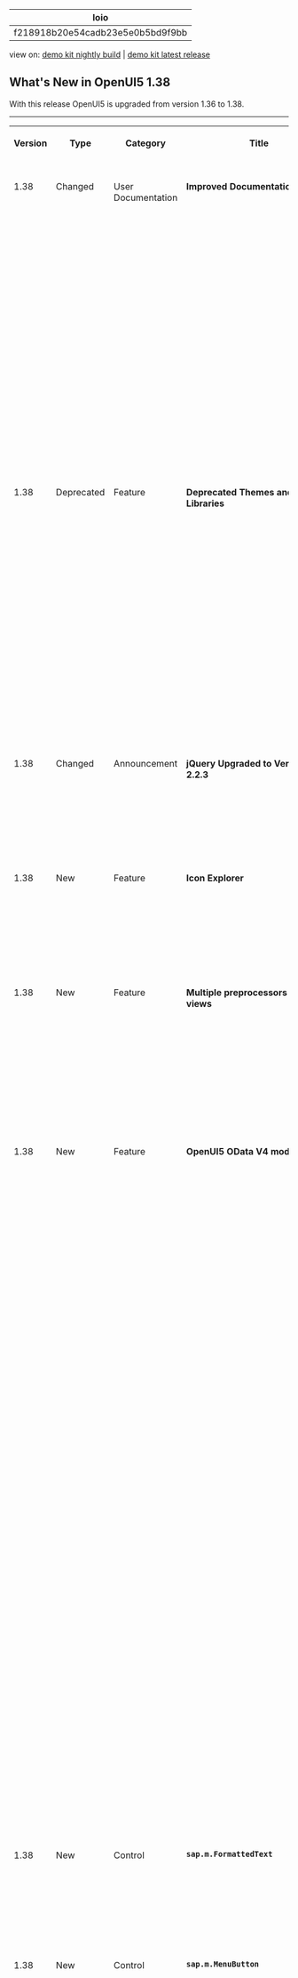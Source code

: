 <!-- loiof218918b20e54cadb23e5e0b5bd9f9bb -->

| loio |
| -----|
| f218918b20e54cadb23e5e0b5bd9f9bb |

<div id="loio">

view on: [demo kit nightly build](https://sdk.openui5.org/nightly/#/topic/f218918b20e54cadb23e5e0b5bd9f9bb) | [demo kit latest release](https://sdk.openui5.org/topic/f218918b20e54cadb23e5e0b5bd9f9bb)</div>

## What's New in OpenUI5 1.38

With this release OpenUI5 is upgraded from version 1.36 to 1.38.

** **


<table>
<tr>
<th valign="top">

Version



</th>
<th valign="top">

Type



</th>
<th valign="top">

Category



</th>
<th valign="top">

Title



</th>
<th valign="top">

Description



</th>
<th valign="top">

Action



</th>
<th valign="top">

Available as of



</th>
</tr>
<tr>
<td valign="top">

 1.38 



</td>
<td valign="top">

 Changed 



</td>
<td valign="top">

 User Documentation 



</td>
<td valign="top">

 **Improved Documentation** 



</td>
<td valign="top">

**Improved Documentation**

Thanks a lot to all of you who have used the Demo Kit feedback function! We have received lots of comments, many of which regarding our tutorials, and are continuously improving the documentation based on your findings.

Please carry on giving us your feedback: even though we cannot update the documentation straight away, your feedback will be considered in the next version!

New or reworked documentation chapters that are not mentioned in the following sections:

-   Chapter [Routing and Navigation](Routing_and_Navigation_3d18f20.md) is now updated and reworked.


<sub>Changed•User Documentation•Info Only•1.38</sub>



</td>
<td valign="top">

Info Only



</td>
<td valign="top">

2016-06-29



</td>
</tr>
<tr>
<td valign="top">

 1.38 



</td>
<td valign="top">

 Deprecated 



</td>
<td valign="top">

 Feature 



</td>
<td valign="top">

 **Deprecated Themes and Libraries** 



</td>
<td valign="top">

**Deprecated Themes and Libraries**

The following libraries are deprecated as of this version:

-   `sap.ui.commons`

-   `sap.ui.ux3`

-   `sap.makit`


The following themes are also deprecated as of this version:

-   `sap_ux`

-   `sap_platinum`

-   `sap_goldreflection`


For more information, see [Deprecated Themes and Libraries](Deprecated_Themes_and_Libraries_a87ca84.md).

<sub>Deprecated•Feature•Info Only•1.38</sub>



</td>
<td valign="top">

 Info Only 



</td>
<td valign="top">

2016-06-29



</td>
</tr>
<tr>
<td valign="top">

 1.38 



</td>
<td valign="top">

 Changed 



</td>
<td valign="top">

 Announcement 



</td>
<td valign="top">

 **jQuery Upgraded to Version 2.2.3** 



</td>
<td valign="top">

**jQuery Upgraded to Version 2.2.3**

jQuery has been upgraded to version 2.2.3. This upgrade may have an impact on apps developed with OpenUI5.

<sub>Changed•Announcement•Info Only•1.38</sub>



</td>
<td valign="top">

 Info Only 



</td>
<td valign="top">

2016-06-29



</td>
</tr>
<tr>
<td valign="top">

 1.38 



</td>
<td valign="top">

 New 



</td>
<td valign="top">

 Feature 



</td>
<td valign="top">

 **Icon Explorer** 



</td>
<td valign="top">

**Icon Explorer**

We have 46 new icons, and some existing icons have been redesigned - check the [Icon Explorer](https://sdk.openui5.org/test-resources/sap/m/demokit/iconExplorer/webapp/index.html) in the Demo Kit for details.

<sub>New•Feature•Info Only•1.38</sub>



</td>
<td valign="top">

 Info Only 



</td>
<td valign="top">

2016-06-29



</td>
</tr>
<tr>
<td valign="top">

 1.38 



</td>
<td valign="top">

 New 



</td>
<td valign="top">

 Feature 



</td>
<td valign="top">

 **Multiple preprocessors for XML views** 



</td>
<td valign="top">

**Multiple preprocessors for XML views**

We have enhanced the XML view so that it is now capable of running more than one preprocessor per hook. Additionally, the new hook `viewxml` has been introduced. For more information, see [Preprocessing XML Views](Preprocessing_XML_Views_48b81b9.md).

<sub>New•Feature•Info Only•1.38</sub>



</td>
<td valign="top">

 Info Only 



</td>
<td valign="top">

2016-06-29



</td>
</tr>
<tr>
<td valign="top">

 1.38 



</td>
<td valign="top">

 New 



</td>
<td valign="top">

 Feature 



</td>
<td valign="top">

 **OpenUI5 OData V4 model** 



</td>
<td valign="top">

**OpenUI5 OData V4 model**

We are providing an initial version of the OpenUI5 OData V4 Model. This model supports the following:

-   Read access

-   Updating properties of OData entities via two-way-binding

-   Operation \(function and action\) execution

-   Grouping data requests in a batch request

-   Server-side sorting and filtering


> ### Restriction:  
> This is the first version of the OpenUI5 OData V4 model. Due to its limited feature scope, we recommend you do not use this release to develop applications that are to be used in production systems. Please look at the detailed documentation of the features, as certain parts of a feature may be missing which you might expect as given. While our intention was to be compatible with existing controls, existing controls might not work due to small incompatibilities compared to `sap.ui.model.odata.(v2.)ODataModel`, or due to missing features in the model. Up to now, only limited tests with controls have been done with the OpenUI5 OData V4 model. The interface for applications has been changed to make usage of the model easier and more efficient. A summary of these changes is documented in the section [Changes Compared to OData V2 Model](Changes_Compared_to_OData_V2_Model_abd4d7c.md).

For more information, see [OData V4 Model](OData_V4_Model_5de13cf.md), the [API Reference](https://sdk.openui5.org/api/sap.ui.model.odata.v4), and the [Samples](https://sdk.openui5.org/entity/sap.ui.model.odata.v4.ODataModel).

<sub>New•Feature•Info Only•1.38</sub>



</td>
<td valign="top">

 Info Only 



</td>
<td valign="top">

2016-06-29



</td>
</tr>
<tr>
<td valign="top">

 1.38 



</td>
<td valign="top">

 New 



</td>
<td valign="top">

 Control 



</td>
<td valign="top">

 **`sap.m.FormattedText`** 



</td>
<td valign="top">

**`sap.m.FormattedText`**

You can use this control to display formatted texts in HTML format.

For more information, see the [API Reference](https://sdk.openui5.org/api/sap.m.FormattedText) and the [Samples](https://sdk.openui5.org/entity/sap.m.FormattedText).

<sub>New•Control•Info Only•1.38</sub>



</td>
<td valign="top">

 Info Only 



</td>
<td valign="top">

2016-06-29



</td>
</tr>
<tr>
<td valign="top">

 1.38 



</td>
<td valign="top">

 New 



</td>
<td valign="top">

 Control 



</td>
<td valign="top">

 **`sap.m.MenuButton`** 



</td>
<td valign="top">

**`sap.m.MenuButton`**

The control opens a hierarchical menu and enables quick triggering of the last action of the menu item selected. In `Regular` mode it always opens the menu, whereas in `Split` mode it can be also used directly as a button to trigger the currently displayed menu item’s action. In `Split` mode it can display either the default menu item or the last selected one.

-   Regular Mode

    ![](images/loio69b18052e57e48538fa02229ff7e43f7_HiRes.png)

-   Split Mode

    ![](images/loio3fb088782e4e49bab3f05920066794c1_HiRes.png)


For more information, see the [API Reference](https://sdk.openui5.org/api/sap.m.MenuButton) and the [Sample](https://sdk.openui5.org/entity/sap.m.MenuButton/sample/sap.m.sample.MenuButton).

<sub>New•Control•Info Only•1.38</sub>



</td>
<td valign="top">

 Info Only 



</td>
<td valign="top">

2016-06-29



</td>
</tr>
<tr>
<td valign="top">

 1.38 



</td>
<td valign="top">

 New 



</td>
<td valign="top">

 Control 



</td>
<td valign="top">

 **`sap.m.ObjectMarker`** 



</td>
<td valign="top">

**`sap.m.ObjectMarker`**

The `ObjectMarker` control represents the status of an object with icon and/or text. It can be interactive \(as a link\) or non-interactive. It has the following predefined types:

-   `Flagged`

-   `Favorite`

-   `Draft`

-   `Locked`

-   `Unsaved`


An object might have multiple `ObjectMarker`s at the same time but the editing states \(`Locked`, `Draft`, and `Unsaved`\) are mutually exclusive.

 ![](images/loio63be65114f584a01bda20eb866894ace_HiRes.png) 

For more information, see the [API Reference](https://sdk.openui5.org/api/sap.m.ObjectMarker) and the [Samples](https://sdk.openui5.org/entity/sap.m.ObjectMarker).

<sub>New•Control•Info Only•1.38</sub>



</td>
<td valign="top">

 Info Only 



</td>
<td valign="top">

2016-06-29



</td>
</tr>
<tr>
<td valign="top">

 1.38 



</td>
<td valign="top">

 New 



</td>
<td valign="top">

 Control 



</td>
<td valign="top">

 **`sap.m.RangeSlider`** 



</td>
<td valign="top">

**`sap.m.RangeSlider`**

**`sap.m.RangeSlider`** is a new input control that is used to select a range of values. The `RangeSlider` has two slider handles that can be moved along a predefined numerical range scale. This control extends the `sap.m.Slider` and introduces additional functionality.

 ![](images/loiod6a92b6c14db4bbab8d0a845489155e6_HiRes.png) 

<sub>New•Control•Info Only•1.38</sub>



</td>
<td valign="top">

 Info Only 



</td>
<td valign="top">

2016-06-29



</td>
</tr>
<tr>
<td valign="top">

 1.38 



</td>
<td valign="top">

 New 



</td>
<td valign="top">

 Control 



</td>
<td valign="top">

 **`sap.m.StepInput`** 



</td>
<td valign="top">

**`sap.m.StepInput`**

The `StepInput` control allows the user to change the input value with a predefined step. The value can be changed using the increment/decrement buttons or keys on the keyboard. On the desktop, when using the keyboard [PgUp\] and [PgDn\] keys, the value increases/decreases two steps at a time.

 ![](images/loio40eb4db5863944c88839db0ff3d7e6cb_HiRes.png) 

For more information, see the [API Reference](https://sdk.openui5.org/api/sap.m.StepInput) and the [Samples](https://sdk.openui5.org/entity/sap.m.StepInput).

<sub>New•Control•Info Only•1.38</sub>



</td>
<td valign="top">

 Info Only 



</td>
<td valign="top">

2016-06-29



</td>
</tr>
<tr>
<td valign="top">

 1.38 



</td>
<td valign="top">

 New 



</td>
<td valign="top">

 Control 



</td>
<td valign="top">

 **`sap.ui.layout.ResponsiveSplitter`** 



</td>
<td valign="top">

**`sap.ui.layout.ResponsiveSplitter`**

**`sap.ui.layout.ResponsiveSplitter`** is a layout control that is used to visually divide the content of its parent. The control is responsive and can adjust its contents to any screen size. On smaller screens, pagination is used to allow navigation to all splitter panes.

 ![](images/loio542861b7dc7c452a994fe98beadf6d10_HiRes.png) 

For more information, see the [API Reference](https://sdk.openui5.org/api/sap.ui.layout.ResponsiveSplitter) and the [Samples](https://sdk.openui5.org/entity/sap.ui.layout.ResponsiveSplitter).

<sub>New•Control•Info Only•1.38</sub>



</td>
<td valign="top">

 Info Only 



</td>
<td valign="top">

2016-06-29



</td>
</tr>
<tr>
<td valign="top">

 1.38 



</td>
<td valign="top">

 Changed 



</td>
<td valign="top">

 Feature 



</td>
<td valign="top">

 **One page acceptance test \(OPA\)** 



</td>
<td valign="top">

**One page acceptance test \(OPA\)**

The `Press` and `EnterText` actions now support a larger number of controls and can now be executed on embedded controls by specifying the control suffix. For more information, see the API Reference for [`Press`](https://sdk.openui5.org/api/sap.ui.test.actions.Press) and [`EnterText`](https://sdk.openui5.org/api/sap.ui.test.actions.EnterText) and the [Sample](https://sdk.openui5.org/entity/sap.ui.test.Opa5/sample/sap.ui.core.sample.OpaAction).

<sub>Changed•Feature•Info Only•1.38</sub>



</td>
<td valign="top">

 Info Only 



</td>
<td valign="top">

2016-06-29



</td>
</tr>
<tr>
<td valign="top">

 1.38 



</td>
<td valign="top">

 Changed 



</td>
<td valign="top">

 Control 



</td>
<td valign="top">

 **`sap.m.ComboBox`** 



</td>
<td valign="top">

**`sap.m.ComboBox`**

-   Is now supported on mobile phones. The list of available values will open as a full-screen dialog on small devices.

-   The new `loadItem` event makes it possible to defer initialization of items in the `ComboBox` dropdown list control to a point in time when the items are required. This helps to improve performance.

    For more information, see the [Samples](https://sdk.openui5.org/entity/sap.m.ComboBox).


<sub>Changed•Control•Info Only•1.38</sub>



</td>
<td valign="top">

 Info Only 



</td>
<td valign="top">

2016-06-29



</td>
</tr>
<tr>
<td valign="top">

 1.38 



</td>
<td valign="top">

 Changed 



</td>
<td valign="top">

 Control 



</td>
<td valign="top">

 **`sap.m.DatePicker / sap.m.DateTimePicker / sap.m.PlanningCalendar / sap.ui.unified.Calendar`** 



</td>
<td valign="top">

**`sap.m.DatePicker / sap.m.DateTimePicker / sap.m.PlanningCalendar / sap.ui.unified.Calendar`**

You can now set minimum and maximum dates to limit the range of available dates.

For more information, see the API Reference for [`sap.m.DatePicker`](https://sdk.openui5.org/api/sap.m.DatePicker), [`sap.m.DateTimePicker`](https://sdk.openui5.org/api/sap.m.DateTimePicker), [`sap.m.PlanningCalendar`](https://sdk.openui5.org/api/sap.m.PlanningCalendar), and [`sap.ui.unified.Calendar`](https://sdk.openui5.org/api/sap.ui.unified.Calendar), and the samples for [`sap.m.DatePicker`](https://sdk.openui5.org/entity/sap.m.DatePicker/sample/sap.m.sample.DatePicker), [`sap.m.PlanningCalendar`](https://sdk.openui5.org/entity/sap.m.PlanningCalendar/sample/sap.m.sample.PlanningCalendarMinMax), and [`sap.ui.unified.Calendar`](https://sdk.openui5.org/entity/sap.ui.unified.Calendar/sample/sap.ui.unified.sample.CalendarMinMax).

<sub>Changed•Control•Info Only•1.38</sub>



</td>
<td valign="top">

 Info Only 



</td>
<td valign="top">

2016-06-29



</td>
</tr>
<tr>
<td valign="top">

 1.38 



</td>
<td valign="top">

 Changed 



</td>
<td valign="top">

 Control 



</td>
<td valign="top">

 **`sap.m.GenericTile`** 



</td>
<td valign="top">

**`sap.m.GenericTile`** 

The `GenericTile` control has a new responsive design that significantly improves the user experience, it has also been optimized for larger smartphones. The `GenericTile` adjusts its size to fit all the different display sizes of the current devices supported by OpenUI5 \(see [Browser and Platform Support](Browser_and_Platform_Support_74b59ef.md)\). The main changes are the tile size, font size, padding, the new `ImageContent` control, and new samples showing the variety of use cases for the `GenericTile`.

The `sap.m.ImageContent` control can be used to include images in a tile. It can be embedded in the content area of the `GenericTile` control.

For more information, see [Generic Tile](Generic_Tile_a1998ec.md), the API Reference for [`sap.m.GenericTile`](https://sdk.openui5.org/api/sap.m.GenericTile) and [`sap.m.ImageContent`](https://sdk.openui5.org/api/sap.m.ImageContent), and the samples for [`GenericTile`](https://sdk.openui5.org/entity/sap.m.GenericTile) and [`ImageContent`](https://sdk.openui5.org/entity/sap.m.ImageContent).

<sub>Changed•Control•Info Only•1.38</sub>



</td>
<td valign="top">

 Info Only 



</td>
<td valign="top">

2016-06-29



</td>
</tr>
<tr>
<td valign="top">

 1.38 



</td>
<td valign="top">

 Changed 



</td>
<td valign="top">

 Control 



</td>
<td valign="top">

 **`sap.m.List / sap.m.Table`** 



</td>
<td valign="top">

**`sap.m.List / sap.m.Table`**

The new `keyboardMode` property for the `List` and `Table` controls determines the keyboard handling for these controls. The `Navigation` value of the property enables a mode that allows you to navigate within a large number of items, for example, table cells, using the tab key, whereas the `Edit` mode can be used to edit a limited number of items.

<sub>Changed•Control•Info Only•1.38</sub>



</td>
<td valign="top">

 Info Only 



</td>
<td valign="top">

2016-06-29



</td>
</tr>
<tr>
<td valign="top">

 1.38 



</td>
<td valign="top">

 Changed 



</td>
<td valign="top">

 Control 



</td>
<td valign="top">

 **`sap.m.MaskInput`** 



</td>
<td valign="top">

**`sap.m.MaskInput`**

You can now use escape characters in the `MaskInput` definition to be able to use the predefined rule characters as immutable ones.

<sub>Changed•Control•Info Only•1.38</sub>



</td>
<td valign="top">

 Info Only 



</td>
<td valign="top">

2016-06-29



</td>
</tr>
<tr>
<td valign="top">

 1.38 



</td>
<td valign="top">

 Changed 



</td>
<td valign="top">

 Control 



</td>
<td valign="top">

 **`sap.m.MessagePopover`** 



</td>
<td valign="top">

**`sap.m.MessagePopover`**

**`sap.m.MessagePopover`** has been improved and can now be resized. Resizing is only possible when the `MessagePopover` is opened from the footer on a desktop.

 ![](images/loio8443028265c54ddaa40cd223bf401d2f_HiRes.png) 

<sub>Changed•Control•Info Only•1.38</sub>



</td>
<td valign="top">

 Info Only 



</td>
<td valign="top">

2016-06-29



</td>
</tr>
<tr>
<td valign="top">

 1.38 



</td>
<td valign="top">

 Changed 



</td>
<td valign="top">

 Control 



</td>
<td valign="top">

 **`sap.m.NotificationListItem`** 



</td>
<td valign="top">

**`sap.m.NotificationListItem`**

The control has two improvements:

-   The control responsiveness is updated for better usability on large screens \(more than 640 pixels width\) – the buttons are now located on the right side of the text.

-   The *Show More* button for toggling expand/collapse mode can now be hidden with the use of the new property `hideShowMoreButton`.


For more information, see the [API Reference](https://sdk.openui5.org/api/sap.m.NotificationListItem) and the [Samples](https://sdk.openui5.org/entity/sap.m.NotificationListItem).

<sub>Changed•Control•Info Only•1.38</sub>



</td>
<td valign="top">

 Info Only 



</td>
<td valign="top">

2016-06-29



</td>
</tr>
<tr>
<td valign="top">

 1.38 



</td>
<td valign="top">

 Changed 



</td>
<td valign="top">

 Control 



</td>
<td valign="top">

 **`sap.m.Popover`** 



</td>
<td valign="top">

**`sap.m.Popover`**

**`sap.m.Popover`** has four new values for its `PlacementType`:

-   `PreferredBottomOrFlip`

-   `PreferredLeftOrFlip`

-   `PreferredRightOrFlip`

-   `PreferredTopOrFlip`


They determine the preferred position of the `Popover` and how it behaves when there is insufficient space for it on the screen. These properties allow the `Popover` to flip over and cover some of the content below it.

For more information, see the [API Reference](https://sdk.openui5.org/api/sap.m.PlacementType) and the [Samples](https://sdk.openui5.org/entity/sap.m.PlacementType).

<sub>Changed•Control•Info Only•1.38</sub>



</td>
<td valign="top">

 Info Only 



</td>
<td valign="top">

2016-06-29



</td>
</tr>
<tr>
<td valign="top">

 1.38 



</td>
<td valign="top">

 Changed 



</td>
<td valign="top">

 Control 



</td>
<td valign="top">

 **`sap.m.TextArea`** 



</td>
<td valign="top">

**`sap.m.TextArea`**

**`sap.m.TextArea`** can now grow and shrink to adapt to the entered text.

For more information, see the [API Reference](https://sdk.openui5.org/api/sap.m.TextArea) and the [Sample](https://sdk.openui5.org/entity/sap.m.TextArea/sample/sap.m.sample.TextAreaGrowing).

<sub>Changed•Control•Info Only•1.38</sub>



</td>
<td valign="top">

 Info Only 



</td>
<td valign="top">

2016-06-29



</td>
</tr>
<tr>
<td valign="top">

 1.38 



</td>
<td valign="top">

 Changed 



</td>
<td valign="top">

 Control 



</td>
<td valign="top">

 **`sap.m.UploadCollection`** 



</td>
<td valign="top">

**`sap.m.UploadCollection`**

To upload a new version of a file to the `UploadCollection` list, the `openFileDialog` method is available. You can provide a pushbutton in the header area and if one entry in the `UploadCollection` list is selected, the API method will be called.

For more information, see the [API Reference](https://sdk.openui5.org/api/sap.m.UploadCollection) and the [Sample](https://sdk.openui5.org/entity/sap.m.UploadCollection).

<sub>Changed•Control•Info Only•1.38</sub>



</td>
<td valign="top">

 Info Only 



</td>
<td valign="top">

2016-06-29



</td>
</tr>
<tr>
<td valign="top">

 1.38 



</td>
<td valign="top">

 Changed 



</td>
<td valign="top">

 Control 



</td>
<td valign="top">

 **`sap.m.ViewSettingsDialog`** 



</td>
<td valign="top">

**`sap.m.ViewSettingsDialog`**

The `ViewSettingsDialog` control now gives you the opportunity to modify filter detail page items on the fly with the help of the new event `filterDetailPageOpened`. This event is fired each time after the filter detail page is accessed, notifying the outside world that the page is loaded along with the information for which filter the respective details are displayed. This allows a handler to be attached that alters the filter detail items aggregation.

For more information, see the [API Reference](https://sdk.openui5.org/api/sap.m.ViewSettingsDialog).

<sub>Changed•Control•Info Only•1.38</sub>



</td>
<td valign="top">

 Info Only 



</td>
<td valign="top">

2016-06-29



</td>
</tr>
<tr>
<td valign="top">

 1.38 



</td>
<td valign="top">

 Changed 



</td>
<td valign="top">

 Control 



</td>
<td valign="top">

 **`sap.tnt.SideNavigation`** 



</td>
<td valign="top">

**`sap.tnt.SideNavigation`**

Root items with no children can now be opened with a single click when the `SideNavigation` control is in collapsed mode.

<sub>Changed•Control•Info Only•1.38</sub>



</td>
<td valign="top">

 Info Only 



</td>
<td valign="top">

2016-06-29



</td>
</tr>
<tr>
<td valign="top">

 1.38 



</td>
<td valign="top">

 Changed 



</td>
<td valign="top">

 Control 



</td>
<td valign="top">

 **`sap.tnt.ToolPage`** 



</td>
<td valign="top">

**`sap.tnt.ToolPage`**

Animation is now added when expanding and collapsing the `SideNavigation` control within the `ToolPage`.

For more information, see the [Sample](https://sdk.openui5.org/entity/sap.tnt.ToolPage/sample/sap.tnt.sample.ToolPage).

<sub>Changed•Control•Info Only•1.38</sub>



</td>
<td valign="top">

 Info Only 



</td>
<td valign="top">

2016-06-29



</td>
</tr>
<tr>
<td valign="top">

 1.38 



</td>
<td valign="top">

 Changed 



</td>
<td valign="top">

 Control 



</td>
<td valign="top">

 **`sap.ui.commons.ColorPicker`** 



</td>
<td valign="top">

**`sap.ui.commons.ColorPicker`**

**`sap.ui.commons.ColorPicker`** supports HSL \(Hue Saturation and Lightness\) mode. This mode works better with modern browsers and it does not require intermediate conversion back to RGB. Additionally, there is a new input field for the `alpha` \(transparency\) value for more precise color definition.

 ![](images/loioafef27d2b0ef41b1b8dfa7517047bda8_HiRes.png) 

<sub>Changed•Control•Info Only•1.38</sub>



</td>
<td valign="top">

 Info Only 



</td>
<td valign="top">

2016-06-29



</td>
</tr>
<tr>
<td valign="top">

 1.38 



</td>
<td valign="top">

 Changed 



</td>
<td valign="top">

 Control 



</td>
<td valign="top">

 **`sap.ui.layout.Form / sap.ui.layout.SimpleForm`** 



</td>
<td valign="top">

**`sap.ui.layout.Form / sap.ui.layout.SimpleForm`**

You can now add a toolbar to a form container or the form itself.

For more information, see the [Sample](https://sdk.openui5.org/entity/sap.ui.layout.form.Form/sample/sap.ui.layout.sample.FormToolbar).

<sub>Changed•Control•Info Only•1.38</sub>



</td>
<td valign="top">

 Info Only 



</td>
<td valign="top">

2016-06-29



</td>
</tr>
<tr>
<td valign="top">

 1.38 



</td>
<td valign="top">

 Deleted 



</td>
<td valign="top">

 Control 



</td>
<td valign="top">

 **`sap.ui.table.DataTable`** 



</td>
<td valign="top">

**`sap.ui.table.DataTable`**

**`sap.ui.table.DataTable`** has been deleted.

<sub>Deleted•Control•Info Only•1.38</sub>



</td>
<td valign="top">

 Info Only 



</td>
<td valign="top">

2016-06-29



</td>
</tr>
<tr>
<td valign="top">

 1.38 



</td>
<td valign="top">

 Changed 



</td>
<td valign="top">

 Control 



</td>
<td valign="top">

 **`sap.ui.table.TreeTable`** 



</td>
<td valign="top">

**`sap.ui.table.TreeTable`**

**`sap.ui.table.TreeTable`** now supports `AutoExpand` paging if it is bound to an OData model.

By setting `numberOfExpandedLevels` as a binding parameter \(e.g. in the `bindRows` call of the `TreeTable`\), you now can specify the initial expansion depth. This feature is only available for OData services exposing a property marked with the annotation `hierarchy-node-descendant-count-for`. This also means the service has to respect a `$filter` statement on the annotated `Level` property, and returns the entries sorted. You can find the specification for this and all other hierarchy annotations in the SAP Community Network under [SAP Annotations for OData Version 2.0](http://scn.sap.com/docs/DOC-44986).

<sub>Changed•Control•Info Only•1.38</sub>



</td>
<td valign="top">

 Info Only 



</td>
<td valign="top">

2016-06-29



</td>
</tr>
<tr>
<td valign="top">

 1.38 



</td>
<td valign="top">

 Changed 



</td>
<td valign="top">

 Control 



</td>
<td valign="top">

 **`sap.ui.unified.Menu`** 



</td>
<td valign="top">

**`sap.ui.unified.Menu`**

To significantly increase the usability of `sap.ui.unified.Menu`, a delay has been added to the closing of submenus.

For more information, see the [Sample](https://sdk.openui5.org/entity/sap.ui.unified.Menu/sample/sap.ui.unified.sample.MenuItemEventing).

<sub>Changed•Control•Info Only•1.38</sub>



</td>
<td valign="top">

 Info Only 



</td>
<td valign="top">

2016-06-29



</td>
</tr>
<tr>
<td valign="top">

 1.38 



</td>
<td valign="top">

 Changed 



</td>
<td valign="top">

 Control 



</td>
<td valign="top">

 **`sap.uxap.ObjectPageHeader`** 



</td>
<td valign="top">

**`sap.uxap.ObjectPageHeader`**

`ObjectPageHeader` can be integrated with the `SideContent` scenario. A new `sideContentButton` aggregation has been added. This aggregation has a new button, which appears after the actions buttons and triggers opening the side content for additional information.

 ![](images/loio8e2908435c774fe58ab9b8107be5f4fb_HiRes.png) 

For more information, see the [Sample](https://sdk.openui5.org/entity/sap.uxap.ObjectPageHeader/sample/sap.uxap.sample.ObjectPageDynamicSideContentBtn).

<sub>Changed•Control•Info Only•1.38</sub>



</td>
<td valign="top">

 Info Only 



</td>
<td valign="top">

2016-06-29



</td>
</tr>
<tr>
<td valign="top">

 1.38 



</td>
<td valign="top">

 Changed 



</td>
<td valign="top">

 Control 



</td>
<td valign="top">

 **`sap.uxap.ObjectPageLayout`** 



</td>
<td valign="top">

**`sap.uxap.ObjectPageLayout`**

-   It supports scrolling to a particular section, based on its ID. This allows easier access to all parts of the application and consistent navigation back to a previous position within the `ObjectPage`.

    For more information, see the [Sample](https://sdk.openui5.org/entity/sap.uxap.ObjectPageLayout/sample/sap.uxap.sample.ObjectPageLazyLoadingWithoutBlocks).

-   Performance is improved for the use case with no `Blocks`. The `ObjectPage` now supports lazy loading with the stashed property of the `ObjectPageLazyLoader`. As a result, you avoid the additional creation of XML views for each `Block`.

    For more information, see [Object Page Scrolling](Object_Page_Scrolling_bc410e9.md) and the [Sample](https://sdk.openui5.org/entity/sap.uxap.ObjectPageLayout/sample/sap.uxap.sample.ObjectPageState).


<sub>Changed•Control•Info Only•1.38</sub>



</td>
<td valign="top">

 Info Only 



</td>
<td valign="top">

2016-06-29



</td>
</tr>
</table>

**Parent topic:** [Previous Versions](Previous_Versions_6660a59.md "")

**Related Information**  


[What's New in OpenUI5 1.110](What_s_New_in_OpenUI5_1_110_71a855c.md "With this release OpenUI5 is upgraded from version 1.109 to 1.110.")

[What's New in OpenUI5 1.109](What_s_New_in_OpenUI5_1_109_3264bd2.md "With this release OpenUI5 is upgraded from version 1.108 to 1.109.")

[What's New in OpenUI5 1.108](What_s_New_in_OpenUI5_1_108_66e33f0.md "With this release OpenUI5 is upgraded from version 1.107 to 1.108.")

[What's New in OpenUI5 1.107](What_s_New_in_OpenUI5_1_107_d4ff916.md "With this release OpenUI5 is upgraded from version 1.106 to 1.107.")

[What's New in OpenUI5 1.106](What_s_New_in_OpenUI5_1_106_5b497b0.md "With this release OpenUI5 is upgraded from version 1.105 to 1.106.")

[What's New in OpenUI5 1.105](What_s_New_in_OpenUI5_1_105_4d6c00e.md "With this release OpenUI5 is upgraded from version 1.104 to 1.105.")

[What's New in OpenUI5 1.104](What_s_New_in_OpenUI5_1_104_69e567c.md "With this release OpenUI5 is upgraded from version 1.103 to 1.104.")

[What's New in OpenUI5 1.103](What_s_New_in_OpenUI5_1_103_0e98c76.md "With this release OpenUI5 is upgraded from version 1.102 to 1.103.")

[What's New in OpenUI5 1.102](What_s_New_in_OpenUI5_1_102_f038c99.md "With this release OpenUI5 is upgraded from version 1.101 to 1.102.")

[What's New in OpenUI5 1.101](What_s_New_in_OpenUI5_1_101_7733b00.md "With this release OpenUI5 is upgraded from version 1.100 to 1.101.")

[What's New in OpenUI5 1.100](What_s_New_in_OpenUI5_1_100_27dec1d.md "With this release OpenUI5 is upgraded from version 1.99 to 1.100.")

[What's New in OpenUI5 1.99](What_s_New_in_OpenUI5_1_99_4f35848.md "With this release OpenUI5 is upgraded from version 1.98 to 1.99.")

[What's New in OpenUI5 1.98](What_s_New_in_OpenUI5_1_98_d9f16f2.md "With this release OpenUI5 is upgraded from version 1.97 to 1.98.")

[What's New in OpenUI5 1.97](What_s_New_in_OpenUI5_1_97_fa0e282.md "With this release OpenUI5 is upgraded from version 1.96 to 1.97.")

[What's New in OpenUI5 1.96](What_s_New_in_OpenUI5_1_96_7a9269f.md "With this release OpenUI5 is upgraded from version 1.95 to 1.96.")

[What's New in OpenUI5 1.95](What_s_New_in_OpenUI5_1_95_a1aea67.md "With this release OpenUI5 is upgraded from version 1.94 to 1.95.")

[What's New in OpenUI5 1.94](What_s_New_in_OpenUI5_1_94_c40f1e6.md "With this release OpenUI5 is upgraded from version 1.93 to 1.94.")

[What's New in OpenUI5 1.93](What_s_New_in_OpenUI5_1_93_f273340.md "With this release OpenUI5 is upgraded from version 1.92 to 1.93.")

[What's New in OpenUI5 1.92](What_s_New_in_OpenUI5_1_92_1ef345d.md "With this release OpenUI5 is upgraded from version 1.91 to 1.92.")

[What's New in OpenUI5 1.91](What_s_New_in_OpenUI5_1_91_0a2bd79.md "With this release OpenUI5 is upgraded from version 1.90 to 1.91.")

[What's New in OpenUI5 1.90](What_s_New_in_OpenUI5_1_90_91c10c2.md "With this release OpenUI5 is upgraded from version 1.89 to 1.90.")

[What's New in OpenUI5 1.89](What_s_New_in_OpenUI5_1_89_e56cddc.md "With this release OpenUI5 is upgraded from version 1.88 to 1.89.")

[What's New in OpenUI5 1.88](What_s_New_in_OpenUI5_1_88_e15a206.md "With this release OpenUI5 is upgraded from version 1.87 to 1.88.")

[What's New in OpenUI5 1.87](What_s_New_in_OpenUI5_1_87_b506da7.md "With this release OpenUI5 is upgraded from version 1.86 to 1.87.")

[What's New in OpenUI5 1.86](What_s_New_in_OpenUI5_1_86_4c1c959.md "With this release OpenUI5 is upgraded from version 1.85 to 1.86.")

[What's New in OpenUI5 1.85](What_s_New_in_OpenUI5_1_85_1d18eb5.md "With this release OpenUI5 is upgraded from version 1.84 to 1.85.")

[What's New in OpenUI5 1.84](What_s_New_in_OpenUI5_1_84_dc76640.md "With this release OpenUI5 is upgraded from version 1.82 to 1.84.")

[What's New in OpenUI5 1.82](What_s_New_in_OpenUI5_1_82_3a8dd13.md "With this release OpenUI5 is upgraded from version 1.81 to 1.82.")

[What's New in OpenUI5 1.81](What_s_New_in_OpenUI5_1_81_f5e2a21.md "With this release OpenUI5 is upgraded from version 1.80 to 1.81.")

[What's New in OpenUI5 1.80](What_s_New_in_OpenUI5_1_80_8cee506.md "With this release OpenUI5 is upgraded from version 1.79 to 1.80.")

[What's New in OpenUI5 1.79](What_s_New_in_OpenUI5_1_79_99c4cdc.md "With this release OpenUI5 is upgraded from version 1.78 to 1.79.")

[What's New in OpenUI5 1.78](What_s_New_in_OpenUI5_1_78_f09b63e.md "With this release OpenUI5 is upgraded from version 1.77 to 1.78.")

[What's New in OpenUI5 1.77](What_s_New_in_OpenUI5_1_77_c46b439.md "With this release OpenUI5 is upgraded from version 1.76 to 1.77.")

[What's New in OpenUI5 1.76](What_s_New_in_OpenUI5_1_76_aad03b5.md "With this release OpenUI5 is upgraded from version 1.75 to 1.76.")

[What's New in OpenUI5 1.75](What_s_New_in_OpenUI5_1_75_5cbb62d.md "With this release OpenUI5 is upgraded from version 1.74 to 1.75.")

[What's New in OpenUI5 1.74](What_s_New_in_OpenUI5_1_74_c22208a.md "With this release OpenUI5 is upgraded from version 1.73 to 1.74.")

[What's New in OpenUI5 1.73](What_s_New_in_OpenUI5_1_73_231dd13.md "With this release OpenUI5 is upgraded from version 1.72 to 1.73.")

[What's New in OpenUI5 1.72](What_s_New_in_OpenUI5_1_72_521cad9.md "With this release OpenUI5 is upgraded from version 1.71 to 1.72.")

[What's New in OpenUI5 1.71](What_s_New_in_OpenUI5_1_71_a93a6a3.md "With this release OpenUI5 is upgraded from version 1.70 to 1.71.")

[What's New in OpenUI5 1.70](What_s_New_in_OpenUI5_1_70_f073d69.md "With this release OpenUI5 is upgraded from version 1.69 to 1.70.")

[What's New in OpenUI5 1.69](What_s_New_in_OpenUI5_1_69_89a18bd.md "With this release OpenUI5 is upgraded from version 1.68 to 1.69.")

[What's New in OpenUI5 1.68](What_s_New_in_OpenUI5_1_68_f94bf93.md "With this release OpenUI5 is upgraded from version 1.67 to 1.68.")

[What's New in OpenUI5 1.67](What_s_New_in_OpenUI5_1_67_a6b1472.md "With this release OpenUI5 is upgraded from version 1.66 to 1.67.")

[What's New in OpenUI5 1.66](What_s_New_in_OpenUI5_1_66_c9896e9.md "With this release OpenUI5 is upgraded from version 1.65 to 1.66.")

[What's New in OpenUI5 1.65](What_s_New_in_OpenUI5_1_65_0f5acfd.md "With this release OpenUI5 is upgraded from version 1.64 to 1.65.")

[What's New in OpenUI5 1.64](What_s_New_in_OpenUI5_1_64_0e30822.md "With this release OpenUI5 is upgraded from version 1.63 to 1.64.")

[What's New in OpenUI5 1.63](What_s_New_in_OpenUI5_1_63_e8d9da7.md "With this release OpenUI5 is upgraded from version 1.62 to 1.63.")

[What's New in OpenUI5 1.62](What_s_New_in_OpenUI5_1_62_771f4d5.md "With this release OpenUI5 is upgraded from version 1.61 to 1.62.")

[What's New in OpenUI5 1.61](What_s_New_in_OpenUI5_1_61_d991552.md "With this release OpenUI5 is upgraded from version 1.60 to 1.61.")

[What's New in OpenUI5 1.60](What_s_New_in_OpenUI5_1_60_5a0e1f7.md "With this release OpenUI5 is upgraded from version 1.58 to 1.60.")

[What's New in OpenUI5 1.58](What_s_New_in_OpenUI5_1_58_7c927aa.md "With this release OpenUI5 is upgraded from version 1.56 to 1.58.")

[What's New in OpenUI5 1.56](What_s_New_in_OpenUI5_1_56_108b7fd.md "With this release OpenUI5 is upgraded from version 1.54 to 1.56.")

[What's New in OpenUI5 1.54](What_s_New_in_OpenUI5_1_54_c838330.md "With this release OpenUI5 is upgraded from version 1.52 to 1.54.")

[What's New in OpenUI5 1.52](What_s_New_in_OpenUI5_1_52_849e1b6.md "With this release OpenUI5 is upgraded from version 1.50 to 1.52.")

[What's New in OpenUI5 1.50](What_s_New_in_OpenUI5_1_50_759e9f3.md "With this release OpenUI5 is upgraded from version 1.48 to 1.50.")

[What's New in OpenUI5 1.48](What_s_New_in_OpenUI5_1_48_fa1efac.md "With this release OpenUI5 is upgraded from version 1.46 to 1.48.")

[What's New in OpenUI5 1.46](What_s_New_in_OpenUI5_1_46_6307539.md "With this release OpenUI5 is upgraded from version 1.44 to 1.46.")

[What's New in OpenUI5 1.44](What_s_New_in_OpenUI5_1_44_a0cb7a0.md "With this release OpenUI5 is upgraded from version 1.42 to 1.44.")

[What's New in OpenUI5 1.42](What_s_New_in_OpenUI5_1_42_468b05d.md "With this release OpenUI5 is upgraded from version 1.40 to 1.42.")

[What's New in OpenUI5 1.40](What_s_New_in_OpenUI5_1_40_fbab50e.md "With this release OpenUI5 is upgraded from version 1.38 to 1.40.")

